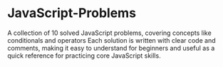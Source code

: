 # JavaScript-Problems
A collection of 10 solved JavaScript problems, covering concepts like  conditionals  and operators  Each solution is written with clear code and comments, making it easy to understand for beginners and useful as a quick reference for practicing core JavaScript skills.
